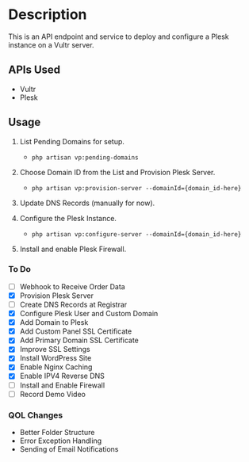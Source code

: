 # Description

This is an API endpoint and service to deploy and configure a Plesk instance on a Vultr server.

## APIs Used

- Vultr
- Plesk

## Usage

1. List Pending Domains for setup.
    - `php artisan vp:pending-domains`

2. Choose Domain ID from the List and Provision Plesk Server.
    - `php artisan vp:provision-server --domainId={domain_id-here}`

3. Update DNS Records (manually for now).

4. Configure the Plesk Instance.
    - `php artisan vp:configure-server --domainId={domain_id-here}`

5. Install and enable Plesk Firewall.

### To Do

- [ ] Webhook to Receive Order Data
- [x] Provision Plesk Server
- [ ] Create DNS Records at Registrar
- [x] Configure Plesk User and Custom Domain
- [x] Add Domain to Plesk
- [x] Add Custom Panel SSL Certificate
- [x] Add Primary Domain SSL Certificate
- [x] Improve SSL Settings
- [x] Install WordPress Site
- [x] Enable Nginx Caching
- [x] Enable IPV4 Reverse DNS
- [ ] Install and Enable Firewall
- [ ] Record Demo Video

### QOL Changes

- Better Folder Structure
- Error Exception Handling
- Sending of Email Notifications
